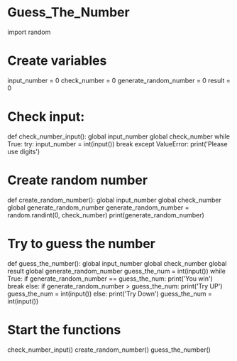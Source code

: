 # Guess_The_Number

import random

# Create variables
input_number = 0
check_number = 0
generate_random_number = 0
result = 0

# Check input:
def check_number_input():
    global input_number
    global check_number
    while True:
        try:
            input_number = int(input())
            break
        except ValueError:
            print('Please use digits')

# Create random number
def create_random_number():
    global input_number
    global check_number
    global generate_random_number
    generate_random_number = random.randint(0, check_number)
    print(generate_random_number)

# Try to guess the number
def guess_the_number():
    global input_number
    global check_number
    global result
    global generate_random_number
    guess_the_num = int(input())
    while True:
        if generate_random_number == guess_the_num:
            print('You win')
            break
        else:
            if generate_random_number > guess_the_num:
                print('Try UP')
                guess_the_num = int(input())
            else:
                print('Try Down')
                guess_the_num = int(input())
                
# Start the functions
check_number_input()
create_random_number()
guess_the_number()
